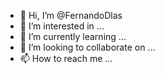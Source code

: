 - 👋 Hi, I’m @FernandoDlas
- 👀 I’m interested in ...
- 🌱 I’m currently learning ...
- 💞️ I’m looking to collaborate on ...
- 📫 How to reach me ...

<!---
FernandoDlas/FernandoDlas is a ✨ special ✨ repository because its `README.md` (this file) appears on your GitHub profile.
You can click the Preview link to take a look at your changes.
--->
